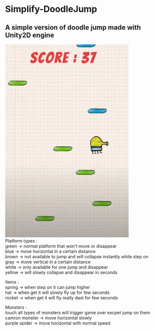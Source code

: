 # Simplify-DoodleJump
A simple version of doodle jump made with Unity2D engine
--------------------------------------------------------
![image](https://github.com/AaronLin20010601/Simplify-DoodleJump/blob/main/doodle_demo.PNG)  
Platform types :  
green -> normal platform that won't move or disappear  
blue -> move horizontal in a certain distance  
brown -> not available to jump and will collapse instantly while step on  
gray -> move vertical in a certain distance  
white -> only available for one jump and disappear  
yellow -> will slowly collapse and disappear in seconds  
  
Items :  
spring -> when step on it can jump higher  
hat -> when get it will slowly fly up for few seconds  
rocket -> when get it will fly really dast for few seconds  
  
Monsters :  
touch all types of monsters will trigger game over excpet jump on them  
camron monster -> move horizontal slowly  
purple spider -> move horizontal with normal speed  
